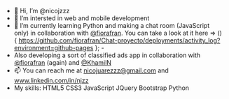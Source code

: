 - 👋 Hi, I’m @nicojzzz
- 👀 I’m intersted in web and mobile development
- 🌱 I’m currently learning Python and making a chat room (JavaScript only) in collaboration with [@fiorafran](https://www.github.com/fiorafran). You can take a look at it here => () { https://github.com/fiorafran/Chat-proyecto/deployments/activity_log?environment=github-pages }; - 
- Also developing a sort of classified ads app in collaboration with [@fiorafran](https://www.github.com/fiorafran) (again) and [@KhamilN](https://github.com/KhamilN) 
- 📫 You can reach me at nicojuarezzz@gmail.com and www.linkedin.com/in/njzz
- My skills: HTML5 CSS3 JavaScript JQuery Bootstrap Python
<!---
nicojzzz/nicojzzz is a ✨ special ✨ repository because its `README.md` (this file) appears on your GitHub profile.
You can click the Preview link to take a look at your changes.
--->
